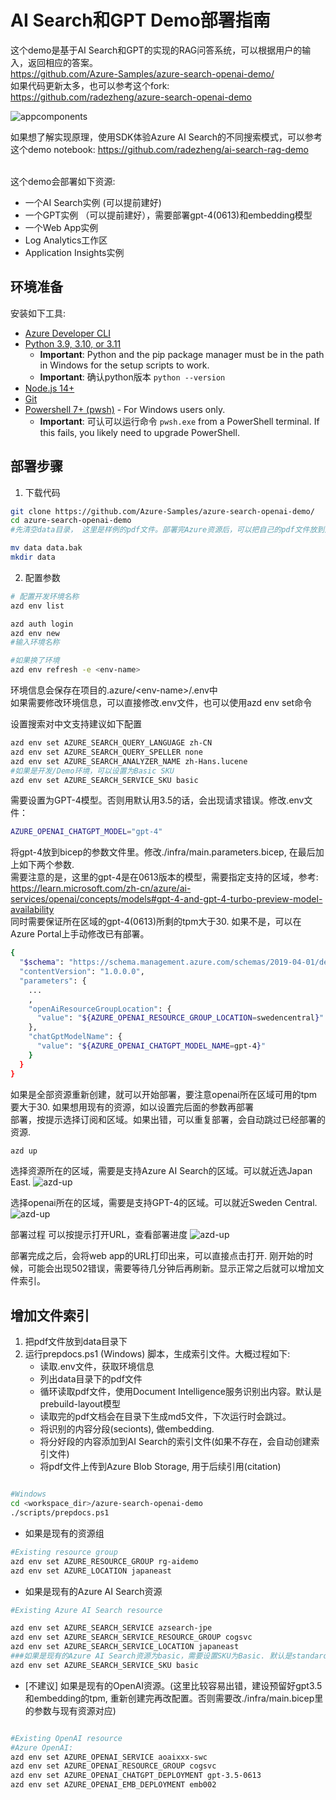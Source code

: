 # AI Search和GPT Demo部署指南
这个demo是基于AI Search和GPT的实现的RAG问答系统，可以根据用户的输入，返回相应的答案。
<br/>
https://github.com/Azure-Samples/azure-search-openai-demo/
<br/>
如果代码更新太多，也可以参考这个fork:
https://github.com/radezheng/azure-search-openai-demo

![appcomponents](./img/appcomponents.png)

如果想了解实现原理，使用SDK体验Azure AI Search的不同搜索模式，可以参考这个demo notebook: https://github.com/radezheng/ai-search-rag-demo


<br/>
这个demo会部署如下资源: <br/>

 - 一个AI Search实例 (可以提前建好)
 - 一个GPT实例 （可以提前建好），需要部署gpt-4(0613)和embedding模型
 - 一个Web App实例
 - Log Analytics工作区
 - Application Insights实例

## 环境准备

安装如下工具:

* [Azure Developer CLI](https://aka.ms/azure-dev/install)
* [Python 3.9, 3.10, or 3.11](https://www.python.org/downloads/)
  * **Important**: Python and the pip package manager must be in the path in Windows for the setup scripts to work.
  * **Important**: 确认python版本 `python --version` 
* [Node.js 14+](https://learn.microsoft.com/zh-cn/windows/dev-environment/javascript/nodejs-on-windows)
* [Git](https://git-scm.com/downloads)
* [Powershell 7+ (pwsh)](https://github.com/powershell/powershell) - For Windows users only.
  * **Important**: 可认可以运行命令 `pwsh.exe` from a PowerShell terminal. If this fails, you likely need to upgrade PowerShell.


## 部署步骤
1. 下载代码
``` bash
git clone https://github.com/Azure-Samples/azure-search-openai-demo/
cd azure-search-openai-demo
#先清空data目录， 这里是样例的pdf文件。部署完Azure资源后，可以把自己的pdf文件放到这个目录下

mv data data.bak
mkdir data
```

2. 配置参数
``` bash
# 配置开发环境名称
azd env list

azd auth login
azd env new
#输入环境名称

#如果换了环境
azd env refresh -e <env-name>

```
环境信息会保存在项目的.azure/\<env-name\>/.env中 <br/>
如果需要修改环境信息，可以直接修改.env文件，也可以使用azd env set命令


设置搜索对中文支持建议如下配置
``` bash
azd env set AZURE_SEARCH_QUERY_LANGUAGE zh-CN
azd env set AZURE_SEARCH_QUERY_SPELLER none
azd env set AZURE_SEARCH_ANALYZER_NAME zh-Hans.lucene
#如果是开发/Demo环境，可以设置为Basic SKU
azd env set AZURE_SEARCH_SERVICE_SKU basic
```

需要设置为GPT-4模型。否则用默认用3.5的话，会出现请求错误。修改.env文件：
``` bash
AZURE_OPENAI_CHATGPT_MODEL="gpt-4"
```
将gpt-4放到bicep的参数文件里。修改./infra/main.parameters.bicep, 在最后加上如下两个参数. <br/>
需要注意的是，这里的gpt-4是在0613版本的模型，需要指定支持的区域，参考: https://learn.microsoft.com/zh-cn/azure/ai-services/openai/concepts/models#gpt-4-and-gpt-4-turbo-preview-model-availability
<br/>
同时需要保证所在区域的gpt-4(0613)所剩的tpm大于30. 如果不是，可以在Azure Portal上手动修改已有部署。

``` bash
{
  "$schema": "https://schema.management.azure.com/schemas/2019-04-01/deploymentParameters.json#",
  "contentVersion": "1.0.0.0",
  "parameters": {
    ...
    ,
    "openAiResourceGroupLocation": {
      "value": "${AZURE_OPENAI_RESOURCE_GROUP_LOCATION=swedencentral}"
    },
    "chatGptModelName": {
      "value": "${AZURE_OPENAI_CHATGPT_MODEL_NAME=gpt-4}"
    }
  }
}

``` 

如果是全部资源重新创建，就可以开始部署，要注意openai所在区域可用的tpm要大于30. 如果想用现有的资源，如以设置完后面的参数再部署<br/>
部署，按提示选择订阅和区域。如果出错，可以重复部署，会自动跳过已经部署的资源.  
``` bash
azd up
```
选择资源所在的区域，需要是支持Azure AI Search的区域。可以就近选Japan East.
![azd-up](./img/location.png)

选择openai所在的区域，需要是支持GPT-4的区域。可以就近Sweden Central.
![azd-up](./img/openai.location.png)

部署过程 可以按提示打开URL，查看部署进度
![azd-up](./img/deploying.png)

部署完成之后，会将web app的URL打印出来，可以直接点击打开. 刚开始的时候，可能会出现502错误，需要等待几分钟后再刷新。显示正常之后就可以增加文件索引。

## 增加文件索引
1. 把pdf文件放到data目录下
2. 运行prepdocs.ps1 (Windows) 脚本，生成索引文件。大概过程如下:
    -  读取.env文件，获取环境信息
    -  列出data目录下的pdf文件
    - 循环读取pdf文件，使用Document Intelligence服务识别出内容。默认是prebuild-layout模型
    - 读取完的pdf文档会在目录下生成md5文件，下次运行时会跳过。
    - 将识别的内容分段(secionts), 做embedding.
    - 将分好段的内容添加到AI Search的索引文件(如果不存在，会自动创建索引文件)
    - 将pdf文件上传到Azure Blob Storage, 用于后续引用(citation)

``` bash

#Windows
cd <workspace_dir>/azure-search-openai-demo
./scripts/prepdocs.ps1
``` 


 - 如果是现有的资源组

``` bash
#Existing resource group
azd env set AZURE_RESOURCE_GROUP rg-aidemo
azd env set AZURE_LOCATION japaneast
```


 - 如果是现有的Azure AI Search资源
``` bash
#Existing Azure AI Search resource

azd env set AZURE_SEARCH_SERVICE azsearch-jpe
azd env set AZURE_SEARCH_SERVICE_RESOURCE_GROUP cogsvc
azd env set AZURE_SEARCH_SERVICE_LOCATION japaneast
###如果是现有的Azure AI Search资源为basic，需要设置SKU为Basic. 默认是standard
azd env set AZURE_SEARCH_SERVICE_SKU basic
```

 - [不建议] 如果是现有的OpenAI资源。(这里比较容易出错，建设预留好gpt3.5和embedding的tpm, 重新创建完再改配置。否则需要改./infra/main.bicep里的参数与现有资源对应)
``` bash

#Existing OpenAI resource
#Azure OpenAI:
azd env set AZURE_OPENAI_SERVICE aoaixxx-swc
azd env set AZURE_OPENAI_RESOURCE_GROUP cogsvc
azd env set AZURE_OPENAI_CHATGPT_DEPLOYMENT gpt-3.5-0613
azd env set AZURE_OPENAI_EMB_DEPLOYMENT emb002

```
